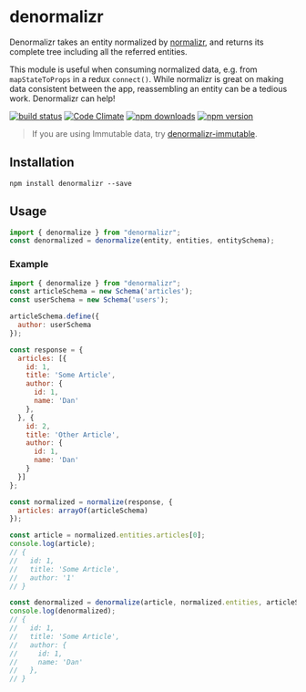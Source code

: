 # denormalizr

Denormalizr takes an entity normalized by [normalizr](https://github.com/gaearon/normalizr), and returns its complete tree including all the referred entities.

This module is useful when consuming normalized data, e.g. from `mapStateToProps` in a redux `connect()`. While normalizr is great on making data consistent between the app, reassembling an entity can be a tedious work. Denormalizr can help!

[![build status](https://img.shields.io/travis/gpbl/denormalizr/master.svg?style=flat-square)](https://travis-ci.org/gpbl/denormalizr) [![Code Climate](https://img.shields.io/codeclimate/github/gpbl/denormalizr.svg?style=flat-square)](https://codeclimate.com/github/gpbl/denormalizr) [![npm downloads](https://img.shields.io/npm/dm/denormalizr.svg?style=flat-square)](https://www.npmjs.com/package/denormalizr) [![npm version](https://img.shields.io/npm/v/denormalizr.svg?style=flat-square)](https://www.npmjs.com/package/denormalizr)

> If you are using Immutable data, try [denormalizr-immutable](https://github.com/dehbmarques/denormalizr-immutable).

## Installation

```
npm install denormalizr --save
```

## Usage

```js
import { denormalize } from "denormalizr";
const denormalized = denormalize(entity, entities, entitySchema);
```

### Example

```js
import { denormalize } from "denormalizr";
const articleSchema = new Schema('articles');
const userSchema = new Schema('users');

articleSchema.define({
  author: userSchema
});

const response = {
  articles: [{
    id: 1,
    title: 'Some Article',
    author: {
      id: 1,
      name: 'Dan'
    },
  }, {
    id: 2,
    title: 'Other Article',
    author: {
      id: 1,
      name: 'Dan'
    }
  }]
};

const normalized = normalize(response, {
  articles: arrayOf(articleSchema)
});

const article = normalized.entities.articles[0];
console.log(article);
// {
//   id: 1,
//   title: 'Some Article',
//   author: '1'
// }

const denormalized = denormalize(article, normalized.entities, articleSchema);
console.log(denormalized);
// {
//   id: 1,
//   title: 'Some Article',
//   author: {
//     id: 1,
//     name: 'Dan'
//   },
// }

```
